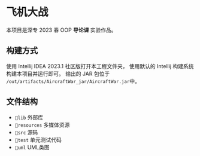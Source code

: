 # 飞机大战

本项目是深专 2023 春 OOP **导论课** 实验作品。

## 构建方式

使用 Intellij IDEA 2023.1 社区版打开本工程文件夹，
使用默认的 Intellij 构建系统构建本项目并运行即可。
输出的 JAR 包位于 `/out/artifacts/AircraftWar_jar/AircraftWar.jar`中。

## 文件结构

- `📂lib` 外部库
- `📂resources` 多媒体资源
- `📂src` 源码
- `📂test` 单元测试代码
- `📂uml` UML类图 
